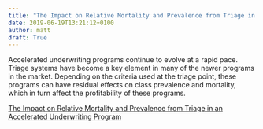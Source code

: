 ```yaml
---
title: "The Impact on Relative Mortality and Prevalence from Triage in an Accelerated Underwriting Program"
date: 2019-06-19T13:21:12+0100
author: matt
draft: True
---
```

Accelerated underwriting programs continue to evolve at a rapid pace. Triage systems have become a key element in many of the newer programs in the market. Depending on the criteria used at the triage point, these programs can have residual effects on class prevalence and mortality, which in turn affect the profitability of these programs.

[ The Impact on Relative Mortality and Prevalence from Triage in an Accelerated Underwriting Program ]( https://www.munichre.com/site/marclife-mobile/get/documents_E-1690029666/marclife/assset.marclife/Documents/Publications/AUW_Triage.pdf )
